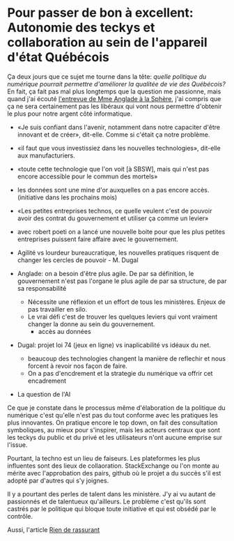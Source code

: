 # Pour passer de bon à excellent: Autonomie des teckys et collaboration au sein de l'appareil d'état Québécois

Ça deux jours que ce sujet me tourne dans la tête: *quelle politique du numérique pourrait permettre d'améliorer la qualitée de vie des Québécois?* En fait, ça fait pas mal plus longtemps que la question me passionne, mais quand j'ai écouté [l'entrevue de Mme Anglade à la Sphère](http://ici.radio-canada.ca/premiere/emissions/la-sphere/episodes/377081/audio-fil-du-samedi-18-mars-2017), j'ai compris que ça ne sera certainement pas les libéraux qui vont nous permettre d'obtenir le plus pour notre argent côté informatique.

  -  «Je suis confiant dans l'avenir, notamment dans notre capaciter d'être innovant et de créer», dit-elle. Comme si c'était ça notre problème.

  - «il faut que vous investissiez dans les nouvelles technologies», dit-elle aux manufacturiers.

  - «toute cette technologie que l'on voit [à SBSW], mais qui n'est pas encore accessible pour le commun des mortels»

  - les données sont une mine d'or auxquelles on a pas encore accès. (initiative dans les prochains mois)

  - «Les petites entreprises technos, ce quelle veulent c'est de pouvoir avoir des contrat du gouvernement et utiliser ça comme un levier»

  - avec robert poeti on a lancé une nouvelle boite pour que les plus petites entreprises puissent faire affaire avec le gouvernement.

  - Agilité vs lourdeur bureaucratique, les nouvelles pratiques risquent de changer les cercles de pouvoir - M. Dugal

  - Anglade: on a besoin d'être plus agile. De par sa définition, le gouvernement n'est pas l'organe le plus agile de par sa structure, de par sa responsabilité
    - Nécessite une réflexion et un effort de tous les ministères. Enjeux de pas travailler en silo.
    - Le vrai défi c'est de trouver les quelques leviers qui vont vraiment changer la donne au sein du gouvernement.
      - accès au données
  - Dugal: projet loi 74 (jeux en ligne) vs inaplicabilité vs idéaux du net.
    - beaucoup des technologies changent la manière de reflechir et nous forcent à revoir nos façon de faire.
    - On a pas d'encdrement et la strategie du numérique va offrir cet encadrement
  - La question de l'AI

Ce que je constate dans le processus même d'élaboration de la politique du numérique c'est qu'elle n'est pas du tout conforme avec les pratiques les plus innovantes. On pratique encore le top down, on fait des consultation symboliques, au mieux pour s'inspirer, mais les acteurs centraux que sont les teckys du public et du privé et les utilisateurs n'ont aucune emprise sur l'issue.

Pourtant, la techno est un lieu de faiseurs. Les plateformes les plus influentes sont des lieux de collaoration. StackExchange ou l'on monte au mérite avec l'approbation des pairs, github où le projet a du succès s'il est adopté par d'autres qui s'y joignes.

Il y a pourtant des perles de talent dans les ministère. J'y ai vu autant de  passionnés et de talentueux qu'ailleurs. Le problème c'est qu'ils sont castrés par le politique qui bloque toute initiative et qui est obsédé par le contrôle.

Aussi, l'article [Rien de rassurant](http://www.journaldequebec.com/2017/03/23/rien-de-rassurant)
